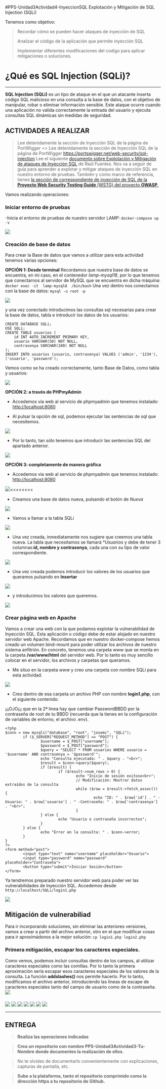 #PPS-Unidad3Actividad4-InyeccionSQL
Explotación y Mitigación de SQL Injection (SQLi)

Tenemos como objetivo:

> Recordar cómo se pueden hacer ataques de inyección de SQL
>
> Analizar el código de la aplicación que permite inyección SQL
>
> Implementar diferentes modificaciones del codigo para aplicar mitigaciones o soluciones.

# ¿Qué es SQL Injection (SQLi)?
---
**SQL Injection (SQLi)**  es un tipo de ataque en el que un atacante inserta código SQL malicioso en una consulta a la base
de datos, con el objetivo de manipular, robar o eliminar información sensible.
Este ataque ocurre cuando una aplicación no valida correctamente la entrada del usuario y ejecuta consultas SQL
dinámicas sin medidas de seguridad.

## ACTIVIDADES A REALIZAR
> Lee detenidamente la sección de Inyección SQL de la página de PortWigger <>
> Lee detenidamente la sección de Inyección SQL de la página de PortWigger <https://portswigger.net/web-security/sql-injection>
> Lee el siguiente [documento sobre Explotación y Mitigación de ataques de Inyección SQL](files/ExplotacionYMitigacionSQLInjection.pdf) de Raúl Fuentes. Nos va a seguir de guía para aprender a explotar y mitigar ataques de inyección SQL en nuestro entorno de pruebas.
> También y como marco de referencia, tienes [ la sección de correspondiente de inyección de SQL de la **Proyecto Web Security Testing Guide** (WSTG) del proyecto **OWASP**.](https://owasp.org/www-project-web-security-testing-guide/stable/4-Web_Application_Security_Testing/07-Input_Validation_Testing/05-Testing_for_SQL_Injection)

Vamos realizando operaciones:

### Iniciar entorno de pruebas
-Inicia el entorno de pruebas de nuestro servidor LAMP: `docker-compose up -v`

![](images/sqli1.png)

### Creación de base de datos
Para crear la Base de datos que vamos a utilizar para esta actividad tenemos varias opciones:

**OPCIÓN 1: Desde terminal**
Recordamos que nuestra base de datos se encuentra, en mi caso, en el contenedor _lamp-mysql18_, por lo que tenemos que conectarnos al servidor de MySQL que se encuentra en dicha máquina:
`docker exec -it  lamp-mysql8  /bin/bash`
Una vez dentro nos conectamos con la base de datos:
`mysql -u root -p`

![](images/sqli9.png)

y una vez conectado introducimos las consultas sql necesarias para crear la base de datos, tabla e introducir los datos de los usuarios:
~~~
CREATE DATABASE SQLi;
USE SQLi;
CREATE TABLE usuarios (
	id INT AUTO_INCREMENT PRIMARY KEY,
	usuario VARCHAR(50) NOT NULL,
	contrasenya VARCHAR(100) NOT NULL
);
INSERT INTO usuarios (usuario, contrasenya) VALUES ('admin', '1234'), ('usuario', 'password');
~~~
Vemos como se ha creado correctamente, tanto Base de Datos, como tabla y usuarios:

![](images/sqli10.png)

**OPCIÓN 2: a través de PHPmyAdmin**
- Accedemos via web al servicio de phpmyadmin que tenemos instalado: <http://localhost:8080>

- Al pulsar la opción de sql, podemos ejecutar las sentencias de sql que necesitemos.

![](images/sqli15.png)

- Por lo tanto, tan sólo tenemos que introducir las sentencias SQL del apartado anterior.

![](images/sqli16.png)

**OPCIÓN 3: completamente de manera gráfica**
- Accedemos via web al servicio de phpmyadmin que tenemos instalado: <http://localhost:8080>

![](images/sqli2.png)<<<<<<<<

- Creamos una base de datos nueva, pulsando el botón de _Nueva_

![](images/sqli3.png)

- Vamos a llamar a la tabla SQLi

![](images/sqli4.png)

- Una vez creada, inmediatamente nos sugiere que creemos una tabla nueva. La tabla que necesitamos se llamará **Usuarios* y debe de tener 3 columnas:**id, nombre y contrasenya**, cada una con su tipo de valor correspondiente.

![](images/sqli6.png)

- Una vez creada podemos introducir los valores de los usuarios que queramos pulsando en **Insertar**

![](images/sqli7.png)
- y introducimos los valores que queremos. 

![](images/sqli8.png)
 
### Crear página web en Apache
Vamos a crear una web con la que podamos explotar la vulnerabilidad de Inyección SQL. Esta aplicación o código debe de estar alojado en nuestro servidor web Apache.
Recordamos que en nuestro docker-compose hemos creado un volumen bind-mount para poder utilizar los archivos de nuestro sistema anfitrión. En concreto, tenemos una carpeta www que se monta en la carpeta **/var/www/html** del servidor web. Por lo tanto es muy sencillo colocar en el servidor, los archivos y carpetas que queramos.
- Me situo en la carpeta _www_ y creo una carpeta con nombre SQLi  para esta actividad.

![](images/sqli17.png)

- Creo dentro de esa carpeta un archivo PHP con nombre **login1.php**, con el siguiente contenido:

¡¡¡OJO¡¡¡ que en la 2ª linea hay que cambiar PasswordBBDD por la contraseña de root de tu BBDD (recuerda que la tienes en la configuración de variables de entorno, el archivo .env).
~~~
<?php
$conn = new mysqli("database", "root", "josemi", "SQLi");
        if ($_SERVER["REQUEST_METHOD"] == "POST") {
                $username = $_POST["username"];
                $password = $_POST["password"];
                $query = "SELECT * FROM usuarios WHERE usuario = '$username' AND contrasenya = '$password'";
                echo "Consulta ejecutada: " . $query . "<br>";
                $result = $conn->query($query);
                if ($result) {
                        if ($result->num_rows > 0) {
                                echo "Inicio de sesión exitoso<br>";
                                // Modificación: Mostrar datos extraídos de la consulta
                                while ($row = $result->fetch_assoc()) {
                                        echo "ID: " . $row['id'] . " - Usuario: " . $row['usuario'] . " -Contraseña: " . $row['contrasenya'] . "<br>";
                                }
                } else {
                        echo "Usuario o contraseña incorrectos";
                }
        } else {
                echo "Error en la consulta: " . $conn->error;
        }
}
?>
<form method="post">
        <input type="text" name="username" placeholder="Usuario">
        <input type="password" name="password" placeholder="Contraseña">
        <button type="submit">Iniciar Sesión</button>
</form>

~~~

Ya tendremos preparado nuestro servidor web para poder ver las vulnerabilidades de Inyección SQL. Accedemos desde `http://localhost/SQLi/login1.php`

![](images/sqli18.png)


## Mitigación de vulnerabiliad

Para ir incorporando soluciones, sin eliminar las anteriores versiones, vamos a crear a partir del archivo anterior, otro en el que modificar cosas para ir aproximádonos a la mejor solución: `cp login1.php login2.php` 

### Primera mitigación, escapar los caracteres especiales.

Como vemos, podemos incluir consultas dentro de los campos, al utilizar caracteres especiales como las comillas.
Por lo tanto la primera aproximación sería escapar esos caracteres especiales de los valores de la consulta.
La función **addslashes()** nos permite hacerlo.
Por lo tanto, modificamos el archivo anterior, introduciendo las lineas de escape de caracteres especiales tanto del campo de usuario como de la contraseña.
![](images/sqli19.png)

### 
![](images/sqli4.png)
![](images/sqli4.png)
![](images/sqli4.png)
![](images/sqli4.png)
![](images/sqli4.png)
![](images/sqli4.png)
![](images/sqli4.png)

---	
## ENTREGA

>__Realiza las operaciones indicadas__

>__Crea un repositorio  con nombre PPS-Unidad3Actividad3-Tu-Nombre donde documentes la realización de ellos.__

> No te olvides de documentarlo convenientemente con explicaciones, capturas de pantalla, etc.

>__Sube a la plataforma, tanto el repositorio comprimido como la dirección https a tu repositorio de Github.__
